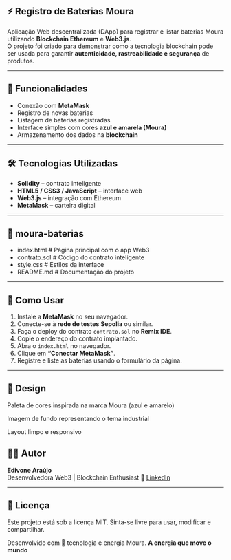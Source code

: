 ## ⚡ Registro de Baterias Moura

Aplicação Web descentralizada (DApp) para registrar e listar baterias Moura utilizando **Blockchain Ethereum** e **Web3.js**.  
O projeto foi criado para demonstrar como a tecnologia blockchain pode ser usada para garantir **autenticidade, rastreabilidade e segurança** de produtos.

---

## 🧩 Funcionalidades

- Conexão com **MetaMask**
- Registro de novas baterias
- Listagem de baterias registradas
- Interface simples com cores **azul e amarela (Moura)**
- Armazenamento dos dados na **blockchain**

---

## 🛠️ Tecnologias Utilizadas

- **Solidity** – contrato inteligente  
- **HTML5 / CSS3 / JavaScript** – interface web  
- **Web3.js** – integração com Ethereum  
- **MetaMask** – carteira digital  

---

## 📂 moura-baterias
- index.html # Página principal com o app Web3
- contrato.sol # Código do contrato inteligente
- style.css # Estilos da interface
- README.md # Documentação do projeto

---

## 🚀 Como Usar

1. Instale a **MetaMask** no seu navegador.  
2. Conecte-se à **rede de testes Sepolia** ou similar.  
3. Faça o deploy do contrato `contrato.sol` no **Remix IDE**.  
4. Copie o endereço do contrato implantado.  
5. Abra o `index.html` no navegador.  
6. Clique em **“Conectar MetaMask”**.  
7. Registre e liste as baterias usando o formulário da página.

---

## 🎨 Design

Paleta de cores inspirada na marca Moura (azul e amarelo)

Imagem de fundo representando o tema industrial

Layout limpo e responsivo

## 👩‍💻 Autor

**Edivone Araújo**  
Desenvolvedora Web3 | Blockchain Enthusiast
💼 [LinkedIn](https://www.linkedin.com/in/edivone-araujo)

---

## 📄 Licença

Este projeto está sob a licença MIT.
Sinta-se livre para usar, modificar e compartilhar.

Desenvolvido com 💛 tecnologia e energia Moura.
**A energia que move o mundo**
